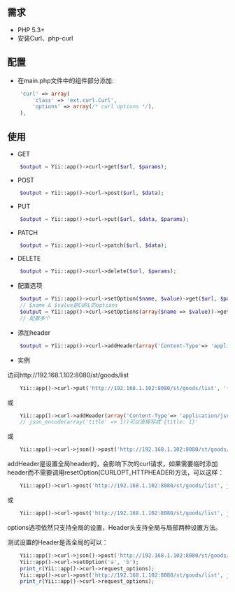 ## 需求
* PHP 5.3+
* 安装Curl、php-curl

## 配置
* 在main.php文件中的组件部分添加:

```php
	'curl' => array(
		'class' => 'ext.curl.Curl',
		'options' => array(/* curl options */),
	),
```

## 使用
* GET

```php
	$output = Yii::app()->curl->get($url, $params);
```

* POST

```php
	$output = Yii::app()->curl->post($url, $data);
```

* PUT

```php
	$output = Yii::app()->curl->put($url, $data, $params);
```

* PATCH

```php
	$output = Yii::app()->curl->patch($url, $data);
```

* DELETE

```php
	$output = Yii::app()->curl->delete($url, $params);
```


* 配置选项

```php
	$output = Yii::app()->curl->setOption($name, $value)->get($url, $params);
	// $name & $value是CURL的options
	$output = Yii::app()->curl->setOptions(array($name => $value))->get($get, $params);
	// 配置多个
```

* 添加header

```php
    $output = Yii::app()->curl->addHeader(array('Content-Type'=> 'application/json; charset=UTF-8', 'Content-Length' => strlen($data)))->post($url, $data, $params);
```

* 实例

访问http://192.168.1.102:8080/st/goods/list

```php
    Yii::app()->curl->put('http://192.168.1.102:8080/st/goods/list', '{}');
```

或

```php
    Yii::app()->curl->addHeader(array('Content-Type'=> 'application/json;charset=UTF-8'))->post('http://192.168.1.102:8080/st/goods/list', json_encode(array('title' => 1)));
    // json_encode(array('title' => 1))可以直接写成'{title: 1}'
```

或

```php
    Yii::app()->curl->json()->post('http://192.168.1.102:8080/st/goods/list', json_encode(array('title'=>1)));
```

addHeader是设置全局header的，会影响下次的curl请求，如果需要临时添加header而不需要调用resetOption(CURLOPT_HTTPHEADER)方法，可以这样：

```php
    Yii::app()->curl->post('http://192.168.1.102:8080/st/goods/list', json_encode(array('title'=>1)), array(), array('Content-Type' => 'application/json;charset=UTF-8'));
```
或

```php
    Yii::app()->curl->post('http://192.168.1.102:8080/st/goods/list', json_encode(array('title'=>1)), array(), array('Content-Type: application/json;charset=UTF-8'));
```

options选项依然只支持全局的设置，Header头支持全局与局部两种设置方法。

测试设置的Header是否全局的可以：

```php
    Yii::app()->curl->json()->post('http://192.168.1.102:8080/st/goods/list', json_encode(array('title'=>1)));
    Yii::app()->curl->setOption('a', 'b');
    print_r(Yii::app()->curl->request_options);
    Yii::app()->curl->post('http://192.168.1.102:8080/st/goods/list', json_encode(array('title'=>1)), array(), array('Content-Type: application/json;charset=UTF-8'));
    print_r(Yii::app()->curl->request_options);
```